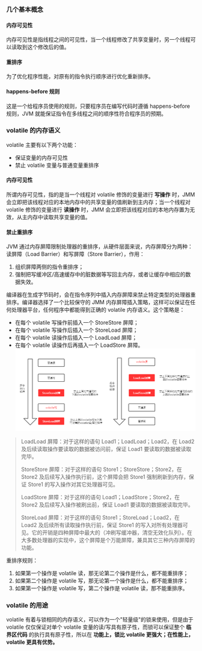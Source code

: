 ### 几个基本概念

#### 内存可见性
内存可见性是指线程之间的可见性，当一个线程修改了共享变量时，另一个线程可以读取到这个修改后的值。

#### 重排序
为了优化程序性能，对原有的指令执行顺序进行优化重新排序。

#### happens-before 规则
这是一个给程序员使用的规则，只要程序员在编写代码时遵循 happens-before 规则，JVM 就能保证指令在多线程之间的顺序性符合程序员的预期。

### volatile 的内存语义
volatile 主要有以下两个功能：
- 保证变量的内存可见性
- 禁止 volatile 变量与普通变量重排序

#### 内存可见性
所谓内存可见性，指的是当一个线程对 volatile 修饰的变量进行 **写操作** 时，JMM 会立即把该线程对应的本地内存中的共享变量的值刷新到主内存；当一个线程对 volatile 修饰的变量进行 **读操作** 时，JMM 会立即把该线程对应的本地内存置为无效，从主内存中读取共享变量的值。

#### 禁止重排序
JVM 通过内存屏障限制处理器的重排序，从硬件层面来说，内存屏障分为两种：读屏障（Load Barrier）和写屏障（Store Barrier），作用：
1. 组织屏障两侧的指令重排序；
2. 强制把写缓冲区/高速缓存中的脏数据等写回主内存，或者让缓存中相应的数据失效。


编译器在生成字节码时，会在指令序列中插入内存屏障来禁止特定类型的处理器重排序。编译器选择了一个比较保守的 JMM 内存屏障插入策略，这样可以保证在任何处理器平台，任何程序中都能得到正确的 volatile 内存语义。这个策略是：
- 在每个 volatile 写操作前插入一个 StoreStore 屏障；
- 在每个 volatile 写操作后插入一个 StoreLoad 屏障；
- 在每个 volatile 读操作后插入一个 LoadLoad 屏障；
- 在每个 volatile 读操作后再插入一个 LoadStore 屏障。
![](img/内存屏障.png)
> LoadLoad 屏障：对于这样的语句 Load1；LoadLoad；Load2，在 Load2 及后续读取操作要读取的数据被访问前，保证 Load1 要读取的数据被读取完毕。
>
> StoreStore 屏障：对于这样的语句 Store1；StoreStore；Store2，在 Store2 及后续写入操作执行前，这个屏障会把 Store1 强制刷新到内存，保证 Store1 的写入操作对其它处理器可见。
>
> LoadStore 屏障：对于这样的语句 Load1；LoadStore；Store2，在 Store2 及后续写入操作被刷出前，保证 Load1 要读取的数据被读取完毕。
>
> StoreLoad 屏障：对于这样的语句 Store1；StoreLoad；Load2，在 Load2 及后续所有读取操作执行前，保证 Store1 的写入对所有处理器可见。它的开销是四种屏障中最大的（冲刷写缓冲器，清空无效化队列）。在大多数处理器的实现中，这个屏障是个万能屏障，兼具其它三种内存屏障的功能。

重排序规则：
1. 如果第一个操作是 volatile 读，那无论第二个操作是什么，都不能重排序；
2. 如果第二个操作是 volatile 写，那无论第一个操作是什么，都不能重排序；
3. 如果第一个操作是 volatile 写，第二个操作是 volatile 读，那不能重排序。

### volatile 的用途
volatile 有着与锁相同的内存语义，可以作为一个"轻量级"的锁来使用，但是由于 volatile 仅仅保证对单个 volatile 变量的读/写具有原子性，而锁可以保证整个 **临界区代码** 的执行具有原子性，所以在 **功能上，锁比 volatile 更强大；在性能上，volatile 更具有优势。**

